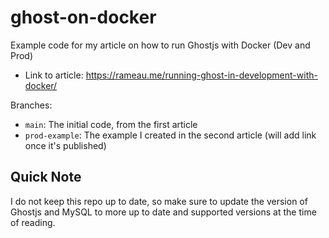 # ghost-on-docker
Example code for my article on how to run Ghostjs with Docker (Dev and Prod)

- Link to article: https://rameau.me/running-ghost-in-development-with-docker/

Branches:
- `main`: The initial code, from the first article
- `prod-example`: The example I created in the second article (will add link once it's published)
## Quick Note

I do not keep this repo up to date, so make sure to update the version of Ghostjs and MySQL to more up to date and supported versions at the time of reading.